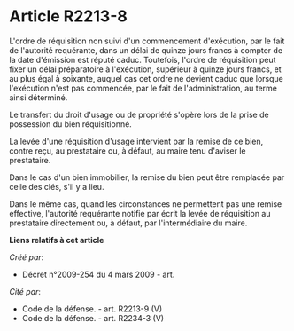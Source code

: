 # Article R2213-8

L'ordre de réquisition non suivi d'un commencement d'exécution, par le fait de l'autorité requérante, dans un délai de quinze
jours francs à compter de la date d'émission est réputé caduc. Toutefois, l'ordre de réquisition peut fixer un délai
préparatoire à l'exécution, supérieur à quinze jours francs, et au plus égal à soixante, auquel cas cet ordre ne devient
caduc que lorsque l'exécution n'est pas commencée, par le fait de l'administration, au terme ainsi déterminé.

Le transfert du droit d'usage ou de propriété s'opère lors de la prise de possession du bien réquisitionné.

La levée d'une réquisition d'usage intervient par la remise de ce bien, contre reçu, au prestataire ou, à défaut, au maire
tenu d'aviser le prestataire.

Dans le cas d'un bien immobilier, la remise du bien peut être remplacée par celle des clés, s'il y a lieu.

Dans le même cas, quand les circonstances ne permettent pas une remise effective, l'autorité requérante notifie par écrit la
levée de réquisition au prestataire directement ou, à défaut, par l'intermédiaire du maire.

**Liens relatifs à cet article**

_Créé par_:

  - Décret n°2009-254 du 4 mars 2009 - art.

_Cité par_:

  - Code de la défense. - art. R2213-9 (V)
  - Code de la défense. - art. R2234-3 (V)
